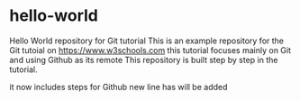 # hello-world
Hello World repository for Git tutorial
This is an example repository for the Git tutoial on https://www.w3schools.com
this tutorial focuses mainly on Git and using Github as its remote
This repository is built step by step in the tutorial.

it now includes steps for Github
new line has will be added
